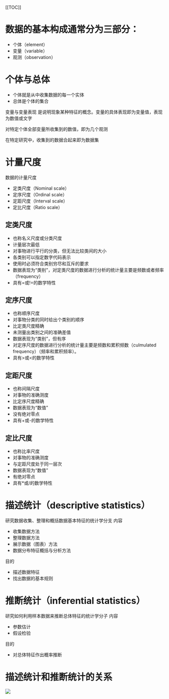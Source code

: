 [[TOC]]

# 数据的基本构成通常分为三部分：
+ 个体（element）
+ 变量（variable）
+ 观测（observation）

# 个体与总体
+ 个体就是从中收集数据的每一个实体
+ 总体是个体的集合

变量与变量表现
是说明现象某种特征的概念。变量的具体表现即为变量值，表现为数值或文字

对特定个体全部变量所收集到的数值，即为几个观测

在特定研究中，收集到的数据合起来即为数据集

# 计量尺度
数据的计量尺度
+ 定类尺度（Nominal scale）
+ 定序尺度（Ordinal scale）
+ 定距尺度（Interval scale）
+ 定比尺度（Ratio scale）

## 定类尺度
+ 也称名义尺度或分类尺度
+ 计量层次最低
+ 对事物进行平行的分类，但无法比较类间的大小
+ 各类别可以指定数字代码表示
+ 使用时必须符合类别穷尽和互斥的要求
+ 数据表现为“类别”，对定类尺度的数据进行分析的统计量主要是频数或者频率（frequency）
+ 具有=或!=的数学特性

## 定序尺度
+ 也称顺序尺度
+ 对事物分类的同时给出个类别的顺序
+ 比定类尺度精确
+ 未测量出类别之间的准确差值
+ 数据表现为“类别”，但有序
+ 对定序尺度的数据进行分析的统计量主要是频数和累积频数（culmulated frequency）（频率和累积频率）。
+ 具有>或<的数学特性

## 定距尺度
+ 也称间隔尺度
+ 对事物的准确测度
+ 比定序尺度精确
+ 数据表现为“数值”
+ 没有绝对零点
+ 具有+或-的数学特性

## 定比尺度
+ 也称比率尺度
+ 对事物的准确测度
+ 与定距尺度处于同一层次
+ 数据表现为“数值”
+ 有绝对零点
+ 具有*或/的数学特性


# 描述统计（descriptive statistics）
研究数据收集、整理和概括数据基本特征的统计学分支
内容
+ 收集数据方法
+ 整理数据方法
+ 展示数据（图表）方法
+ 数据分布特征概括与分析方法

目的
+ 描述数据特征
+ 找出数据的基本规则

# 推断统计（inferential statistics）
研究如何利用样本数据来推断总体特征的统计学分子
内容
+ 参数估计
+ 假设检验

目的
+ 对总体特征作出概率推断

# 描述统计和推断统计的关系

![](https://gitee.com/caijingquan/imagebed/raw/master/20210408170231.png)